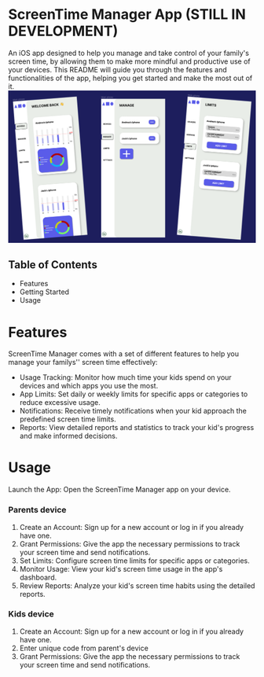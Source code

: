 # ScreenTime Manager App **(STILL IN DEVELOPMENT)**
An iOS app designed to help you manage and take control of your family's screen time, by allowing them to make more mindful and productive use of your devices. This README will guide you through the features and functionalities of the app, helping you get started and make the most out of it.
![ScreenTime management app images](./src/assets/images/Screentime_app_images.png)
## Table of Contents
- Features
- Getting Started
- Usage



# Features
ScreenTime Manager comes with a set of different features to help you manage your familys'' screen time effectively:

- Usage Tracking: Monitor how much time your kids spend on your devices and which apps you use the most.
- App Limits: Set daily or weekly limits for specific apps or categories to reduce excessive usage.
- Notifications: Receive timely notifications when your kid approach the predefined screen time limits.
- Reports: View detailed reports and statistics to track your kid's progress and make informed decisions.


# Usage
Launch the App: Open the ScreenTime Manager app on your device.
### Parents device
1. Create an Account: Sign up for a new account or log in if you already have one.
2. Grant Permissions: Give the app the necessary permissions to track your screen time and send notifications.
3. Set Limits: Configure screen time limits for specific apps or categories.
4. Monitor Usage: View your kid's screen time usage in the app's dashboard.
5. Review Reports: Analyze your kid's screen time habits using the detailed reports.
### Kids device
1. Create an Account: Sign up for a new account or log in if you already have one.
2. Enter unique code from parent's device
3. Grant Permissions: Give the app the necessary permissions to track your screen time and send notifications.
